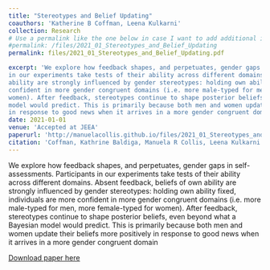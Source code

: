 ```yaml
---
title: "Stereotypes and Belief Updating"
coauthors: 'Katherine B Coffman, Leena Kulkarni'
collection: Research
# Use a permalink like the one below in case I want to add additional information such as additional files
#permalink: /files/2021_01_Stereotypes_and_Belief_Updating
permalink: files/2021_01_Stereotypes_and_Belief_Updating.pdf

excerpt: 'We explore how feedback shapes, and perpetuates, gender gaps in self-assessments. Participants 
in our experiments take tests of their ability across different domains. Absent feedback, beliefs of own 
ability are strongly influenced by gender stereotypes: holding own ability fixed, individuals are more 
confident in more gender congruent domains (i.e. more male-typed for men, more female-typed for 
women). After feedback, stereotypes continue to shape posterior beliefs, even beyond what a Bayesian 
model would predict. This is primarily because both men and women update their beliefs more positively 
in response to good news when it arrives in a more gender congruent domain'
date: 2021-01-01
venue: 'Accepted at JEEA'
paperurl: 'http://manuelacollis.github.io/files/2021_01_Stereotypes_and_Belief_Updating.pdf'
citation: 'Coffman, Kathrine Baldiga, Manuela R Collis, Leena Kulkarni (2022). "Stereotypes and Belief Updating" <i>Working Paper 1</i>.'
---
```

We explore how feedback shapes, and perpetuates, gender gaps in self-assessments. Participants 
in our experiments take tests of their ability across different domains. Absent feedback, beliefs of own 
ability are strongly influenced by gender stereotypes: holding own ability fixed, individuals are more 
confident in more gender congruent domains (i.e. more male-typed for men, more female-typed for 
women). After feedback, stereotypes continue to shape posterior beliefs, even beyond what a Bayesian 
model would predict. This is primarily because both men and women update their beliefs more positively 
in response to good news when it arrives in a more gender congruent domain

[Download paper here](http://manuelacollis.github.io/files/2021_01_Stereotypes_and_Belief_Updating.pdf)

